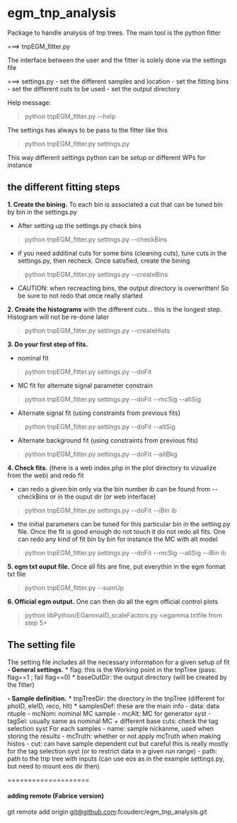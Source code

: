 # egm_tnp_analysis


Package to handle analysis of tnp trees. The main tool is the python fitter

   ===> tnpEGM_fitter.py

The interface between the user and the fitter is solely done via the settings file

   ===> settings.py
   	- set the different samples and location
	- set the fitting bins
	- set the different cuts to be used
	- set the output directory

Help message:
>    python tnpEGM_fitter.py --help 

The settings has always to be pass to the fitter like this
>    python tnpEGM_fitter.py settings.py

This way different settings python can be setup or different WPs for instance


## the different fitting steps

**1. Create the bining.** To each bin is associated a cut that can be tuned bin by bin in the settings.py
   * After setting up the settings.py check bins 

>   python tnpEGM_fitter.py settings.py  --checkBins
   
   * if  you need additinal cuts for some bins (cleaning cuts), tune cuts in the settings.py, then recheck. 
     Once satisfied, create the bining

>   python tnpEGM_fitter.py settings.py  --createBins

   * CAUTION: when recreacting bins, the output directory is overwritten! So be sure to not redo that once really started

**2. Create the histograms** with the different cuts... this is the longest step. Histogram will not be re-done later
   
>   python tnpEGM_fitter.py settings.py --createHists

**3. Do your first step of fits.**
   * nominal fit
   
>   python tnpEGM_fitter.py settings.py --doFit
   
   * MC fit for alternate signal parameter constrain 
   
>   python tnpEGM_fitter.py settings.py --doFit --mcSig --altSig

   * Alternate signal fit (using constraints from previous fits)
   
>   python tnpEGM_fitter.py settings.py --doFit  --altSig

   * Alternate background fit (using constraints from previous fits)
   
>   python tnpEGM_fitter.py settings.py --doFit  --altBkg

**4. Check fits.** (there is a web index.php in the plot directory to vizualize from the web) and redo fit
   * can redo a given bin only via 
     the bin number ib can be found from --checkBins or in the ouput dir (or web interface)

>   python tnpEGM_fitter.py settings.py --doFit --iBin ib
   
   * the initial parameters can be tuned for this particular bin in the setting.py file. 
      Once the fit is good enough do not touch it do not redo all fits.
      One can redo any kind of fit bin by bin for instance the MC with alt model

>   python tnpEGM_fitter.py settings.py --doFit --mcSig --altSig --iBin ib

**5. egm txt ouput file.** Once all fits are fine, put everythin in the egm format txt file

>   python tnpEGM_fitter.py --sumUp
   
**6. Official egm output.** One can then do all the egm official control plots

>  python libPython/EGammaID_scaleFactors.py  <egamma.txtfile from step 5>


## The setting file

The setting file includes all the necessary information for a given setup of fit
**- General settings.**
     * flag: this is the Working point in the tnpTree  (pass: flag==1 ; fail flag==0)
     * baseOutDir: the output directory (will be created by the fitter)

**- Sample definition.**
    * tnpTreeDir: the directory in the tnpTree (different for phoID, eleID, reco, hlt)
    * samplesDef: these are the main info
        - data: data ntuple
	- mcNom: nominal MC sample
	- mcAlt: MC for generator syst
	- tagSel: usually same as nominal MC + different base cuts: check the tag selection syst
     For each samples
     	  - name: sample nickanme, used when storing the results 
	  - mcTruth: whether or not apply mcTruth when making histos
	  - cut: can have sample dependent cut but careful this is really mostly for the tag selection syst (or to restrict data in a given run range)
	  - path: path to the tnp tree with inputs (can use eos as in the example settings.py, but need to mount eos dir then)
 


====================
   


#### adding remote (Fabrice version)
git remote add origin git@github.com:fcouderc/egm_tnp_analysis.git